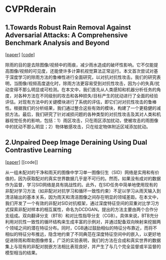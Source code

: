 # CVPRderain
## 1.Towards Robust Rain Removal Against Adversarial Attacks: A Comprehensive Benchmark Analysis and Beyond

[[paper]](https://arxiv.org/abs/2203.16931)
[[code]](https://github.com/yuyi-sd/Robust_Rain_Removal)

除雨的目的是去除图像/视频中的雨痕，减少雨水造成的破坏性影响。它不仅能提高图像/视频的可见度，还能使许多计算机视觉算法正常运行。本文首次尝试对基于深度学习的除雨方法的鲁棒性进行全面研究，以对抗对抗性攻击。我们的研究表明，当图像/视频高度退化时，除雨方法更容易受到对抗性攻击，因为小的失真/扰动变得不那么明显或可检测。在本文中，我们首先从人类感知和机器分析任务的角度，对各种方法在不同级别的攻击和各种损失/目标产生的扰动进行了全面的经验评估。对现有方法中的关键模块进行了系统的评估，即它们对对抗性攻击的鲁棒性。根据我们的分析结果，我们通过整合这些有效的模块，构建了一个更稳健的减损方法。最后，我们研究了针对减损问题的各种类型的对抗性攻击及其对人类和机器视觉任务的影响，包括：1）雨区攻击，只在雨区添加扰动，使被攻击的雨图像中的扰动不那么明显；2）物体敏感攻击，只在给定物体附近区域添加扰动。

## 2.Unpaired Deep Image Deraining Using Dual Contrastive Learning

[[paper]](https://arxiv.org/abs/2109.02973)
[[code]]

从一组未配对的干净和雨天的图像中学习单一图像衍生（SID）网络是实用和有价值的，因为获取配对的真实世界数据几乎是不可行的。然而，如果没有成对的数据作为监督，学习SID网络是具有挑战性的。此外，在SID任务中简单地使用现有的非配对学习方法（如非配对对抗学习和循环一致性约束）不足以学习从雨天输入到清洁输出的基本关系，因为雨天和清洁图像之间存在明显的领域差距。在本文中，我们开发了一个有效的非配对SID对抗框架，通过深度特征空间的双重对比学习方式探索非配对样本的相互属性，命名为DCDGAN。提出的方法主要由两个合作分支组成。双向翻译分支（BTB）和对比性指导分支（CGB）。具体来说，BTB充分利用对抗性一致性的循环结构来生成丰富的示例对，并通过配备双向映射来挖掘两个领域之间的潜在特征分布。同时，CGB通过鼓励相似的特征分布靠近，而将不相似的特征分布推远，隐含地约束了不同典范在深度特征空间中的嵌入，以更好地促进除雨和帮助图像修复。广泛的实验表明，我们的方法在合成和真实世界的数据集上与现有的非配对脱嵌方法相比表现良好，并产生了与几个完全监督或半监督的模型相当的结果。
